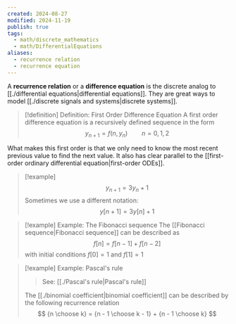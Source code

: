 ```yaml
---
created: 2024-08-27
modified: 2024-11-19
publish: true
tags:
  - math/discrete_mathematics
  - math/DifferentialEquations
aliases:
  - recurrence relation
  - recurrence equation
---
```

A **recurrence relation** or a **difference equation** is the discrete analog to [[./differential equations|differential equations]]. They are great ways to model [[./discrete signals and systems|discrete systems]].

> [!definition] Definition: First Order Difference Equation
> A first order difference equation is a recursively defined sequence in the form
> $$
> y_{n+1} = f(n, y_{n}) \qquad n = 0, 1, 2
> $$

What makes this first order is that we only need to know the most recent previous value to find the next value. It also has clear parallel to the [[first-order ordinary differential equation|first-order ODEs]].

> [!example]
> $$
> y_{n+1} = 3y_n + 1
> $$
> Sometimes we use a different notation:
> $$
> y[n + 1] = 3y[n] + 1
> $$

> [!example] Example: The Fibonacci sequence
> The [[Fibonacci sequence|Fibonacci sequence]] can be described as
> $$
> f[n] = f[n - 1] + f[n - 2]
> $$
> with initial conditions $f[0] = 1$ and $f[1] = 1$

> [!example] Example: Pascal's rule
> > See: [[./Pascal's rule|Pascal's rule]]
> 
> The [[./binomial coefficient|binomial coefficient]] can be described by the following recurrence relation
> $$
> {n \choose k} = {n - 1 \choose k - 1} + {n - 1 \choose k}
> $$

